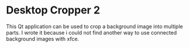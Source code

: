 # Desktop Cropper 2
This Qt application can be used to crop a background image into multiple parts. I wrote it because i could not find another way to use connected background images with xfce.
